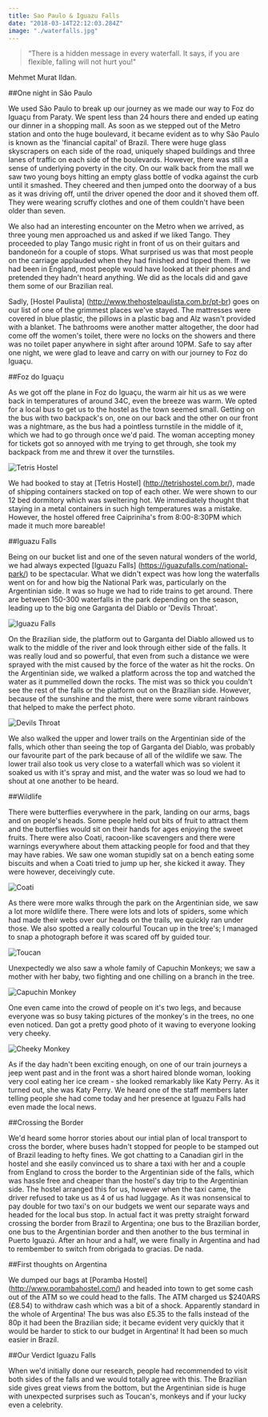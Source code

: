 ```yaml
---
title: Sao Paulo & Iguazu Falls
date: "2018-03-14T22:12:03.284Z"
image: "./waterfalls.jpg"
---
```


>“There is a hidden message in every waterfall. It says, if you are flexible, falling will not hurt you!"

Mehmet Murat Ildan.

##One night in São Paulo

We used São Paulo to break up our journey as we made our way to Foz do Iguaçu from Paraty. We spent less than 24 hours there and ended up eating our dinner in a shopping mall. As soon as we stepped out of the Metro station and onto the huge boulevard, it became evident as to why São Paulo is known as the 'financial capital' of Brazil. There were huge glass skyscrapers on each side of the road, uniquely shaped buildings and three lanes of traffic on each side of the boulevards. However, there was still a sense of underlying poverty in the city. On our walk back from the mall we saw two young boys hitting an empty glass bottle of vodka against the curb until it smashed. They cheered and then jumped onto the doorway of a bus as it was driving off, until the driver opened the door and it shoved them off. They were wearing scruffy clothes and one of them couldn't have been older than seven.

We also had an interesting encounter on the Metro when we arrived, as three young men approached us and asked if we liked Tango. They proceeded to play Tango music right in front of us on their guitars and bandoneón for a couple of stops. What surprised us was that most people on the carriage applauded when they had finished and tipped them. If we had been in England, most people would have looked at their phones and pretended they hadn't heard anything. We did as the locals did and gave them some of our Brazilian real.

Sadly, [Hostel Paulista] (http://www.thehostelpaulista.com.br/pt-br) goes on our list of one of the grimmest places we've stayed. The mattresses were covered in blue plastic, the pillows in a plastic bag and Alz wasn't provided with a blanket. The bathrooms were another matter altogether, the door had come off the women's toilet, there were no locks on the showers and there was no toilet paper anywhere in sight after around 10PM. Safe to say after one night, we were glad to leave and carry on with our journey to Foz do Iguaçu.

##Foz do Iguaçu

As we got off the plane in Foz do Iguaçu, the warm air hit us as we were back in temperatures of around 34C, even the breeze was warm. We opted for a local bus to get us to the hostel as the town seemed small. Getting on the bus with two backpack's on, one on our back and the other on our front was a nightmare, as the bus had a pointless turnstile in the middle of it, which we had to go through once we'd paid. The woman accepting money for tickets got so annoyed with me trying to get through, she took my backpack from me and threw it over the turnstiles.

![Tetris Hostel](./tetris-hostel.jpg "Tetris Hostel")

We had booked to stay at [Tetris Hostel] (http://tetrishostel.com.br/), made of shipping containers stacked on top of each other. We were shown to our 12 bed dormitory which was sweltering hot. We immediately thought that staying in a metal containers in such high temperatures was a mistake. However, the hostel offered free Caipriniha's from 8:00-8:30PM which made it much more bareable!

##Iguazu Falls

Being on our bucket list and one of the seven natural wonders of the world, we had always expected [Iguazu Falls] (https://iguazufalls.com/national-park/) to be spectacular. What we didn't expect was how long the waterfalls went on for and how big the National Park was, particularly on the Argentinian side. It was so huge we had to ride trains to get around. There are between 150-300 waterfalls in the park depending on the season, leading up to the big one Garganta del Diablo or 'Devils Throat'.

![Iguazu Falls](./iguazu-falls.jpg "Iguazu Falls")

On the Brazilian side, the platform out to Garganta del Diablo allowed us to walk to the middle of the river and look through either side of the falls. It was really loud and so powerful, that even from such a distance we were sprayed with the mist caused by the force of the water as hit the rocks. On the Argentinian side, we walked a platform across the top and watched the water as it pummelled down the rocks. The mist was so thick you couldn't see the rest of the falls or the platform out on the Brazilian side. However, because of the sunshine and the mist, there were some vibrant rainbows that helped to make the perfect photo.

![Devils Throat](./devils-throat.jpg "Devils Throat")

We also walked the upper and lower trails on the Argentinian side of the falls, which other than seeing the top of Garganta del Diablo, was probably our favourite part of the park because of all of the wildlife we saw. The lower trail also took us very close to a waterfall which was so violent it soaked us with it's spray and mist, and the water was so loud we had to shout at one another to be heard.

##Wildlife

There were butterflies everywhere in the park, landing on our arms, bags and on people's heads. Some people held out bits of fruit to attract them and the butterflies would sit on their hands for ages enjoying the sweet fruits. There were also Coati, racoon-like scavengers and there were warnings everywhere about them attacking people for food and that they may have rabies. We saw one woman stupidly sat on a bench eating some biscuits and when a Coati tried to jump up her, she kicked it away. They were however, deceivingly cute.

![Coati](./coati.jpg "Coati")

As there were more walks through the park on the Argentinian side, we saw a lot more wildlife there. There were lots and lots of spiders, some which had made their webs over our heads on the trails, we quickly ran under those. We also spotted a really colourful Toucan up in the tree's; I managed to snap a photograph before it was scared off by guided tour.

![Toucan](./toucan.jpg "Toucan")

Unexpectedly we also saw a whole family of Capuchin Monkeys; we saw a mother with her baby, two fighting and one chilling on a branch in the tree.

![Capuchin Monkey](./capuchin-monkey.jpg "Capuchin monkey")

One even came into the crowd of people on it's two legs, and because everyone was so busy taking pictures of the monkey's in the trees, no one even noticed. Dan got a pretty good photo of it waving to everyone looking very cheeky.

![Cheeky Monkey](./cheeky-monkey.jpg "Cheeky monkey")

As if the day hadn't been exciting enough, on one of our train journeys a jeep went past and in the front was a short haired blonde woman, looking very cool eating her ice cream - she looked remarkably like Katy Perry. As it turned out, she was Katy Perry. We heard one of the staff members later telling people she had come today and her presence at Iguazu Falls had even made the local news.

##Crossing the Border

We'd heard some horror stories about our intial plan of local transport to cross the border, where buses hadn't stopped for people to be stamped out of Brazil leading to hefty fines. We got chatting to a Canadian girl in the hostel and she easily convinced us to share a taxi with her and a couple from England to cross the border to the Argentinian side of the falls, which was hassle free and cheaper than the hostel's day trip to the Argentinian side. The hostel arranged this for us, however when the taxi came, the driver refused to take us as 4 of us had luggage. As it was nonsensical to pay double for two taxi's on our budgets we went our separate ways and headed for the local bus stop. In actual fact it was pretty straight forward crossing the border from Brazil to Argentina; one bus to the Brazilian border, one bus to the Argentinian border and then another to the bus terminal in Puerto Iguazú. After an hour and a half, we were finally in Argentina and had to rembember to switch from obrigada to gracias. De nada.

##First thoughts on Argentina

We dumped our bags at [Poramba Hostel] (http://www.porambahostel.com/) and headed into town to get some cash out of the ATM so we could head to the falls. The ATM charged us $240ARS (£8.54) to withdraw cash which was a bit of a shock. Apparently standard in the whole of Argentina! The bus was also £5.35 to the falls instead of the 80p it had been the Brazilian side; it became evident very quickly that it would be harder to stick to our budget in Argentina! It had been so much easier in Brazil.

##Our Verdict Iguazu Falls

When we'd initially done our research, people had recommended to visit both sides of the falls and we would totally agree with this. The Brazilian side gives great views from the bottom, but the Argentinian side is huge with unexpected surprises such as Toucan's, monkeys and if your lucky even a celebrity.